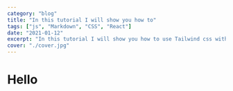 ```yaml
---
category: "blog"
title: "In this tutorial I will show you how to"
tags: ["js", "Markdown", "CSS", "React"]
date: "2021-01-12"
excerpt: "In this tutorial I will show you how to use Tailwind css with your gatsby site"
cover: "./cover.jpg"
---
```


# Hello
